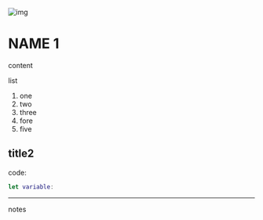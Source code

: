 ![img](https://2.bp.blogspot.com/-adiAk1fYThI/XfurLogWmAI/AAAAAAAAEuE/31wTTMAXuF8txWEjGBLXoNGZKAZerF-mQCK4BGAYYCw/s640/FullSizeRender-745973.jpg)

# NAME 1

content

list

1. one
1. two
1. three
1. fore
1. five

## title2


code:
```swift
let variable:
```

---

notes



<!-- ![img](#) -->
